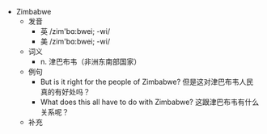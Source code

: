 - Zimbabwe
  - 发音
    - 英 /zim'bɑ:bwei; -wi/
    - 美 /zim'bɑ:bwei; -wi/
  - 词义
    - n. 津巴布韦（非洲东南部国家）
  - 例句
    - But is it right for the people of Zimbabwe? 但是这对津巴布韦人民真的有好处吗？
    - What does this all have to do with Zimbabwe? 这跟津巴布韦有什么关系呢？
  - 补充